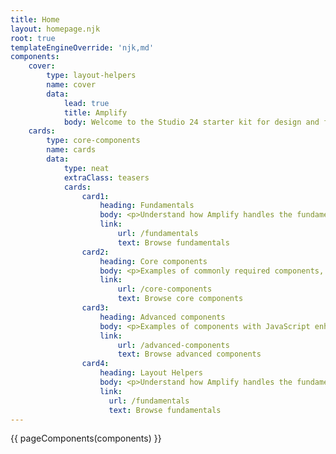 ```yaml
---
title: Home
layout: homepage.njk
root: true
templateEngineOverride: 'njk,md'
components:
    cover:
        type: layout-helpers
        name: cover
        data:
            lead: true
            title: Amplify
            body: Welcome to the Studio 24 starter kit for design and front-end development
    cards:
        type: core-components
        name: cards
        data:
            type: neat
            extraClass: teasers
            cards:
                card1: 
                    heading: Fundamentals
                    body: <p>Understand how Amplify handles the fundamentals, e.g. colours, typography, buttons/links, lists, tables, forms, spacing and print styles.</p>
                    link:
                        url: /fundamentals
                        text: Browse fundamentals
                card2:
                    heading: Core components
                    body: <p>Examples of commonly required components, such as breadcrumbs and pagination.</p>
                    link:
                        url: /core-components
                        text: Browse core components
                card3:    
                    heading: Advanced components
                    body: <p>Examples of components with JavaScript enhancements, such as collapsible content.</p>
                    link:
                        url: /advanced-components
                        text: Browse advanced components
                card4:
                    heading: Layout Helpers
                    body: <p>Understand how Amplify handles the fundamentals, e.g. colours, typography, buttons/links, lists, tables, forms, spacing and print styles.</p>
                    link:
                      url: /fundamentals
                      text: Browse fundamentals
---
```

{{ pageComponents(components) }}
